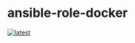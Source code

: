 # ansible-role-docker

[![latest](https://github.com/archmachina/ansible-role-docker/workflows/latest/badge.svg)](https://github.com/archmachina/ansible-role-docker/actions?query=workflow%3Alatest)
